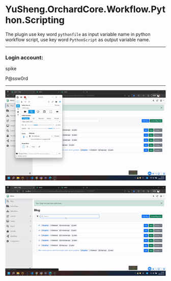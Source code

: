 # YuSheng.OrchardCore.Workflow.Python.Scripting

The plugin use key word `pythonfile` as input variable name in python workflow script, use key word `PythonScript` as output variable name.

---

### Login account:

spike

P@ssw0rd


---

![demo1](./demo1.gif)

![demo2](./demo2.gif)

